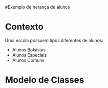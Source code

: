#Exemplo de herança de alunos

# Contexto
 
 Uma escola possuem tipos diferentes de alunos:
 * Alunos Bolsistas
 * Alunos Especiais 
 * Alunos Comuns
 
 # Modelo de Classes
 